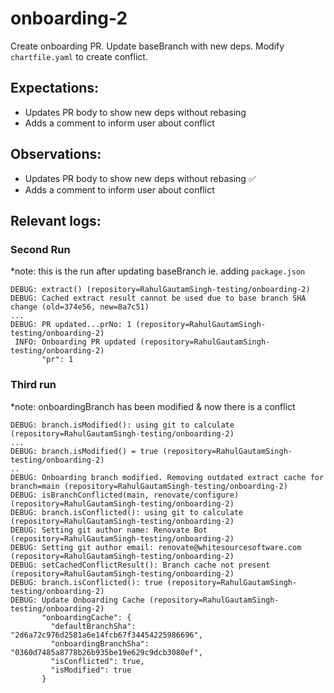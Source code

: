 # onboarding-2

Create onboarding PR. Update baseBranch with new deps. Modify `chartfile.yaml` to create conflict.

## Expectations:
  - Updates PR body to show new deps without rebasing 
  - Adds a comment to inform user about conflict

## Observations:
  - Updates PR body to show new deps without rebasing ✅
  - Adds a comment to inform user about conflict
  
## Relevant logs:

### Second Run
*note: this is the run after updating baseBranch ie. adding `package.json`

```log
DEBUG: extract() (repository=RahulGautamSingh-testing/onboarding-2)
DEBUG: Cached extract result cannot be used due to base branch SHA change (old=374e56, new=8a7c51) 
...
DEBUG: PR updated...prNo: 1 (repository=RahulGautamSingh-testing/onboarding-2)
 INFO: Onboarding PR updated (repository=RahulGautamSingh-testing/onboarding-2)
       "pr": 1
```

### Third run
*note: onboardingBranch has been modified & now there is a conflict
```log
DEBUG: branch.isModified(): using git to calculate (repository=RahulGautamSingh-testing/onboarding-2)
...
DEBUG: branch.isModified() = true (repository=RahulGautamSingh-testing/onboarding-2)
..
DEBUG: Onboarding branch modified. Removing outdated extract cache for branch=main (repository=RahulGautamSingh-testing/onboarding-2)
DEBUG: isBranchConflicted(main, renovate/configure) (repository=RahulGautamSingh-testing/onboarding-2)
DEBUG: branch.isConflicted(): using git to calculate (repository=RahulGautamSingh-testing/onboarding-2)
DEBUG: Setting git author name: Renovate Bot (repository=RahulGautamSingh-testing/onboarding-2)
DEBUG: Setting git author email: renovate@whitesourcesoftware.com (repository=RahulGautamSingh-testing/onboarding-2)
DEBUG: setCachedConflictResult(): Branch cache not present (repository=RahulGautamSingh-testing/onboarding-2)
DEBUG: branch.isConflicted(): true (repository=RahulGautamSingh-testing/onboarding-2)
DEBUG: Update Onboarding Cache (repository=RahulGautamSingh-testing/onboarding-2)
       "onboardingCache": {
         "defaultBranchSha": "2d6a72c976d2581a6e14fcb67f34454225986696",
         "onboardingBranchSha": "0360d7485a8778b26b935be19e629c9dcb3080ef",
         "isConflicted": true,
         "isModified": true
       }
```
